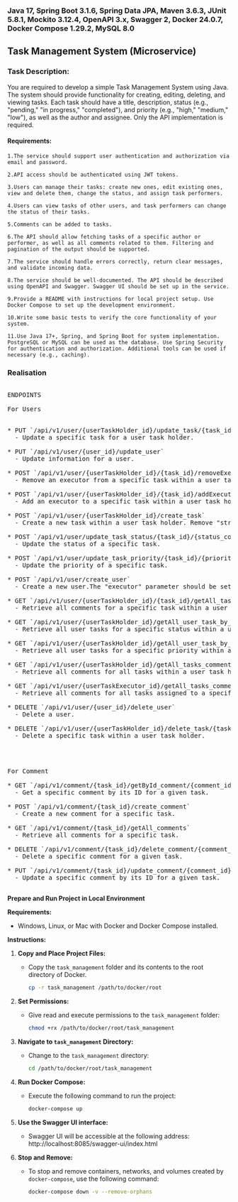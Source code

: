
### Java 17, Spring Boot 3.1.6, Spring Data JPA, Maven 3.6.3, JUnit 5.8.1, Mockito 3.12.4, OpenAPI 3.x, Swagger 2, Docker 24.0.7, Docker Compose 1.29.2, MySQL 8.0 

## Task Management System (Microservice)
### Task Description:
You are required to develop a simple Task Management System using Java. The system should provide functionality for creating, editing, deleting, and viewing tasks. Each task should have a title, description, status (e.g., "pending," "in progress," "completed"), and priority (e.g., "high," "medium," "low"), as well as the author and assignee. Only the API implementation is required.

#### Requirements:

    1.The service should support user authentication and authorization via email and password.

    2.API access should be authenticated using JWT tokens.

    3.Users can manage their tasks: create new ones, edit existing ones, view and delete them, change the status, and assign task performers.

    4.Users can view tasks of other users, and task performers can change the status of their tasks.

    5.Comments can be added to tasks.

    6.The API should allow fetching tasks of a specific author or performer, as well as all comments related to them. Filtering and pagination of the output should be supported.

    7.The service should handle errors correctly, return clear messages, and validate incoming data.

    8.The service should be well-documented. The API should be described using OpenAPI and Swagger. Swagger UI should be set up in the service.

    9.Provide a README with instructions for local project setup. Use Docker Compose to set up the development environment.

    10.Write some basic tests to verify the core functionality of your system.
    
    11.Use Java 17+, Spring, and Spring Boot for system implementation. PostgreSQL or MySQL can be used as the database. Use Spring Security for authentication and authorization. Additional tools can be used if necessary (e.g., caching).

### Realisation
 <pre> 
ENDPOINTS

For Users
 
 
* PUT `/api/v1/user/{userTaskHolder_id}/update_task/{task_id}`
  - Update a specific task for a user task holder.

* PUT `/api/v1/user/{user_id}/update_user`
  - Update information for a user.

* POST `/api/v1/user/{userTaskHolder_id}/{task_id}/removeExecutor/{userExecutor_id}`
  - Remove an executor from a specific task within a user task holder.

* POST `/api/v1/user/{userTaskHolder_id}/{task_id}/addExecutor/{userExecutor_id}`
  - Add an executor to a specific task within a user task holder.

* POST `/api/v1/user/{userTaskHolder_id}/create_task`
  - Create a new task within a user task holder. Remove "string" from the "tasks":["string"] leaving it as "tasks": [] in the JSON Swagger. Fill in the remaining task fields.

* POST `/api/v1/user/update_task_status/{task_id}/{status_code}`
  - Update the status of a specific task.

* POST `/api/v1/user/update_task_priority/{task_id}/{priority_code}`
  - Update the priority of a specific task.

* POST `/api/v1/user/create_user`
  - Create a new user.The "executor" parameter should be set to 'true' for a task executor or 'false' for a task holder. Remove "string" from the "users":["string"] leaving it as "users": [] in the JSON Swagger. Fill in the remaining user fields.

* GET `/api/v1/user/{userTaskHolder_id}/{task_id}/getAll_task_comment_holder_id_task_id`
  - Retrieve all comments for a specific task within a user task holder.

* GET `/api/v1/user/{userTaskHolder_id}/getAll_user_task_by_status/{status}`
  - Retrieve all user tasks for a specific status within a user task holder.

* GET `/api/v1/user/{userTaskHolder_id}/getAll_user_task_by_priority/{priority}`
  - Retrieve all user tasks for a specific priority within a user task holder.

* GET `/api/v1/user/{userTaskHolder_id}/getAll_tasks_comments_holder`
  - Retrieve all comments for all tasks within a user task holder.

* GET `/api/v1/user/{userTaskExecutor_id}/getAll_tasks_comments_executor`
  - Retrieve all comments for all tasks assigned to a specific executor.

* DELETE `/api/v1/user/{user_id}/delete_user`
  - Delete a user.

* DELETE `/api/v1/user/{userTaskHolder_id}/delete_task/{task_id}`
  - Delete a specific task within a user task holder.


  

For Comment

* GET `/api/v1/comment/{task_id}/getById_comment/{comment_id}`
  - Get a specific comment by its ID for a given task.

* POST `/api/v1/comment/{task_id}/create_comment`
  - Create a new comment for a specific task.

* GET `/api/v1/comment/{task_id}/getAll_comments`
  - Retrieve all comments for a specific task.

* DELETE `/api/v1/comment/{task_id}/delete_comment/{comment_id}`
  - Delete a specific comment for a given task.

* PUT `/api/v1/comment/{task_id}/update_comment/{comment_id}`
  - Update a specific comment by its ID for a given task.
     </pre>

**Prepare and Run Project in Local Environment**

**Requirements:**
- Windows, Linux, or Mac with Docker and Docker Compose installed.

**Instructions:**

1. **Copy and Place Project Files:**
   - Copy the `task_management` folder and its contents to the root directory of Docker.
     ```bash
     cp -r task_management /path/to/docker/root
     ```

2. **Set Permissions:**
   - Give read and execute permissions to the `task_management` folder:
     ```bash
     chmod +rx /path/to/docker/root/task_management
     ```

3. **Navigate to `task_management` Directory:**
   - Change to the `task_management` directory:
     ```bash
     cd /path/to/docker/root/task_management
     ```

4. **Run Docker Compose:**
   - Execute the following command to run the project:
     ```bash
     docker-compose up
     ```
5. **Use the Swagger UI interface:**
   - Swagger UI will be accessible at the following address: http://localhost:8085/swagger-ui/index.html

6. **Stop and Remove:**
   - To stop and remove containers, networks, and volumes created by `docker-compose`, use the following command:
     ```bash
     docker-compose down -v --remove-orphans
     ```

 